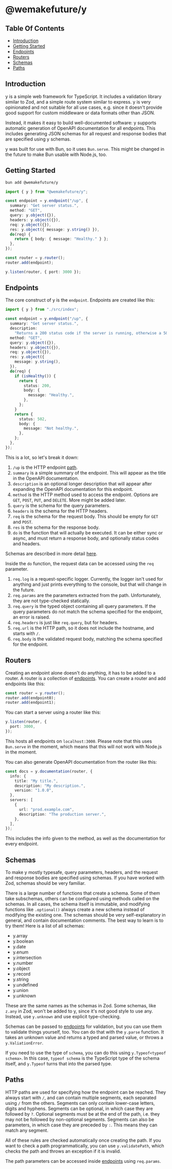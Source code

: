# @wemakefuture/y

## Table Of Contents

- [Introduction](#introduction)
- [Getting Started](#getting-started)
- [Endpoints](#endpoints)
- [Routers](#routers)
- [Schemas](#schemas)
- [Paths](#paths)

## Introduction

y is a simple web framework for TypeScript. It includes a validation library
similar to Zod, and a simple route system similar to express. y is very
opinionated and not suitable for all use cases, e.g. since it doesn't provide
good support for custom middleware or data formats other than JSON.

Instead, it makes it easy to build well-documented software: y supports
automatic generation of OpenAPI documentation for all endpoints. This includes
generating JSON schemas for all request and response bodies that are specified
using y schemas.

y was built for use with Bun, so it uses `Bun.serve`. This might be changed in
the future to make Bun usable with Node.js, too.

## Getting Started

```bash
bun add @wemakefuture/y
```

```ts
import { y } from "@wemakefuture/y";

const endpoint = y.endpoint("/up", {
  summary: "Get server status.",
  method: "GET",
  query: y.object({}),
  headers: y.object({}),
  req: y.object({}),
  res: y.object({ message: y.string() }),
  do(req) {
    return { body: { message: "Healthy." } };
  },
});

const router = y.router();
router.add(endpoint);

y.listen(router, { port: 3000 });
```

## Endpoints

The core construct of y is the `endpoint`. Endpoints are created like this:

```ts
import { y } from "./src/index";

const endpoint = y.endpoint("/up", {
  summary: "Get server status.",
  description:
    "Returns a 200 status code if the server is running, otherwise a 502.",
  method: "GET",
  query: y.object({}),
  headers: y.object({}),
  req: y.object({}),
  res: y.object({
    message: y.string(),
  }),
  do(req) {
    if (isHealthy()) {
      return {
        status: 200,
        body: {
          message: "Healthy.",
        },
      };
    }
    return {
      status: 502,
      body: {
        message: "Not healthy.",
      },
    };
  },
});
```

This is a lot, so let's break it down:

1. `/up` is the HTTP endpoint [path](#paths).
2. `summary` is a simple summary of the endpoint. This will appear as the title
   in the OpenAPI documentation.
3. `description` is an optional longer description that will appear after
   expanding the OpenAPI documentation for this endpoint.
4. `method` is the HTTP method used to access the endpoint. Options are `GET`,
   `POST`, `PUT`, and `DELETE`. More might be added later.
5. `query` is the schema for the query parameters.
6. `headers` is the schema for the HTTP headers.
7. `req` is the schema for the request body. This should be empty for `GET` and
   `POST`.
8. `res` is the schema for the response body.
9. `do` is the function that will actually be executed. It can be either sync or
   async, and must return a response body, and optionally status codes and
   headers.

Schemas are described in more detail [here](#schemas).

Inside the `do` function, the request data can be accessed using the `req`
parameter.

1. `req.log` is a request-specific logger. Currently, the logger isn't used for
   anything and just prints everything to the console, but that will change in
   the future.
2. `req.params` are the parameters extracted from the path. Unfortunately, they
   are not type-checked statically.
3. `req.query` is the typed object containing all query parameters. If the query
   parameters do not match the schema specified for the endpoint, an error is
   raised.
4. `req.headers` is just like `req.query`, but for headers.
5. `req.url` is the HTTP path, so it does not include the hostname, and starts
   with `/`.
6. `req.body` is the validated request body, matching the schema specified for
   the endpoint.

## Routers

Creating an endpoint alone doesn't do anything, it has to be added to a router.
A router is a collection of [endpoints](./endpoints.md). You can create a router
and add endpoints like this:

```ts
const router = y.router();
router.add(endpoint0);
router.add(endpoint1);
```

You can start a server using a router like this:

```ts
y.listen(router, {
  port: 3000,
});
```

This hosts all endpoints on `localhost:3000`. Please note that this uses
`Bun.serve` in the moment, which means that this will not work with Node.js in
the moment.

You can also generate OpenAPI documentation from the router like this:

```ts
const docs = y.documentation(router, {
  info: {
    title: "My title.",
    description: "My description.",
    version: "1.0.0",
  },
  servers: [
    {
      url: "prod.example.com",
      description: "The production server.",
    },
  ],
});
```

This includes the info given to the method, as well as the documentation for
every endpoint.

## Schemas

To make y mostly typesafe, query parameters, headers, and the request and
response bodies are specified using schemas. If you have worked with Zod,
schemas should be very familiar.

There is a large number of functions that create a schema. Some of them take
subschemas, others can be configured using methods called on the schemas. In all
cases, the schema itself is immutable, and modifying functions like
`.optional()` always create a new schema instead of modifying the existing one.
The schemas should be very self-explanatory in general, and contain
documentation comments. The best way to learn is to try them! Here is a list of
all schemas:

- y.array
- y.boolean
- y.date
- y.enum
- y.intersection
- y.number
- y.object
- y.record
- y.string
- y.undefined
- y.union
- y.unknown

These are the same names as the schemas in Zod. Some schemas, like `z.any` in
Zod, won't be added to y, since it's not good style to use any. Instead, use
`y.unknown` and use explicit type-checking.

Schemas can be passed to [endpoints](./endpoints.md) for validation, but you can
use them to validate things yourself, too. You can do that with the `y.parse`
function. It takes an unknown value and returns a typed and parsed value, or
throws a `y.ValiationError`.

If you need to use the type of `schema`, you can do this using
`y.Typeof<typeof schema>`. In this case, `typeof schema` is the TypeScript type
of the schema itself, and `y.Typeof` turns that into the parsed type.

## Paths

HTTP paths are used for specifying how the endpoint can be reached. They always
start with `/`, and can contain multiple segments, each separated using `/` from
the others. Segments can only contain lower-case letters, digits and hyphens.
Segments can be optional, in which case they are followed by `?`. Optional
segments must be at the end of the path, i.e. they may not be followed by
non-optional segments. Segments can also be parameters, in which case they are
preceded by `:`. This means they can match any segment.

All of these rules are checked automatically once creating the path. If you want
to check a path programmatically, you can use `y.validatePath`, which checks the
path and throws an exception if it is invalid.

The path parameters can be accessed inside [endpoints](./endpoints.md) using
`req.params`.
